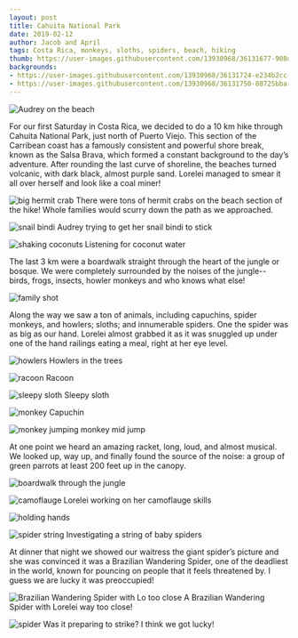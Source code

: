 ```yaml
---
layout: post
title: Cahuita National Park
date: 2019-02-12
author: Jacob and April
tags: Costa Rica, monkeys, sloths, spiders, beach, hiking
thumb: https://user-images.githubusercontent.com/13930968/36131677-908de326-1038-11e8-9270-2c419b25f90a.jpg
backgrounds:
- https://user-images.githubusercontent.com/13930968/36131724-e234b2cc-1038-11e8-87d6-88c48f6ccc9a.jpg
- https://user-images.githubusercontent.com/13930968/36131750-08725bba-1039-11e8-90b3-f11ae62f38e8.jpg
---
```


![Audrey on the beach](https://user-images.githubusercontent.com/13930968/36131589-1625d742-1038-11e8-823c-57adb7d8c2c1.jpg)


For our first Saturday in Costa Rica, we decided to do a 10 km hike through Cahuita National Park, just north of Puerto Viejo. This section of the Carribean coast has a famously consistent and powerful shore break, known as the Salsa Brava, which formed a constant background to the day’s adventure. After rounding the last curve of shoreline, the beaches turned volcanic, with dark black, almost purple sand.  Lorelei managed to smear it all over herself and look like a coal miner! 

![big hermit crab](https://user-images.githubusercontent.com/13930968/36131598-2413132e-1038-11e8-9bdb-e2b80d3e9d08.jpg)
There were tons of hermit crabs on the beach section of the hike! Whole families would scurry down the path as we approached. 

![snail bindi](https://user-images.githubusercontent.com/13930968/36131643-64269026-1038-11e8-9f5f-ae2d0e6288be.jpg)
Audrey trying to get her snail bindi to stick

![shaking coconuts](https://user-images.githubusercontent.com/13930968/36131658-6fb26794-1038-11e8-8052-3ea2c5232db4.jpg)
Listening for coconut water

The last 3 km were a boardwalk straight through the heart of the jungle or bosque. We were completely surrounded by the noises of the jungle-- birds, frogs, insects, howler monkeys and who knows what else! 

![family shot](https://user-images.githubusercontent.com/13930968/36131703-c1659fa2-1038-11e8-9891-6439ae6680c5.jpg)

Along the way we saw a ton of animals, including capuchins, spider monkeys, and howlers; sloths; and innumerable spiders. One the spider was as big as our hand. Lorelei almost grabbed it as it was snuggled up under one of the hand railings eating a meal, right at her eye level. 

![howlers](https://user-images.githubusercontent.com/13930968/36131574-07b59b2a-1038-11e8-8d69-eb20fa8e8276.jpg)
Howlers in the trees

![racoon](https://user-images.githubusercontent.com/13930968/36131610-31e86b70-1038-11e8-9c56-2fbee2a01a09.jpg)
Racoon

![sleepy sloth](https://user-images.githubusercontent.com/13930968/36131621-442ffd5c-1038-11e8-8bf3-d5763c069abf.jpg)
Sleepy sloth

![monkey](https://user-images.githubusercontent.com/13930968/36131677-908de326-1038-11e8-9270-2c419b25f90a.jpg)
Capuchin

![monkey jumping](https://user-images.githubusercontent.com/13930968/36131683-9ad47674-1038-11e8-923b-9d5fa2fd9079.jpg)
monkey mid jump

At one point we heard an amazing racket, long, loud, and almost musical.  We looked up, way up, and finally found the source of the noise: a group of green parrots at least 200 feet up in the canopy. 

![boardwalk through the jungle](https://user-images.githubusercontent.com/13930968/36131724-e234b2cc-1038-11e8-87d6-88c48f6ccc9a.jpg)

![camoflauge](https://user-images.githubusercontent.com/13930968/36131739-f531303a-1038-11e8-864c-4325c620ec79.jpg)
Lorelei working on her camoflauge skills

![holding hands](https://user-images.githubusercontent.com/13930968/36131750-08725bba-1039-11e8-90b3-f11ae62f38e8.jpg)

![spider string](https://user-images.githubusercontent.com/13930968/36131773-28f6a044-1039-11e8-87c8-2d4f185b74d1.jpg)
Investigating a string of baby spiders

At dinner that night we showed our waitress the giant spider’s picture and she was convinced it was a Brazilian Wandering Spider, one of the deadliest in the world, known for pouncing on people that it feels threatened by. I guess we are lucky it was preoccupied!

![Brazilian Wandering Spider with Lo too close](https://user-images.githubusercontent.com/13930968/36131708-ce5b4018-1038-11e8-9a62-b7bfe6293eba.jpg)
A Brazilian Wandering Spider with Lorelei way too close! 

![spider](https://user-images.githubusercontent.com/13930968/36132132-155663e2-103b-11e8-96b5-9a958c149b71.jpg)
Was it preparing to strike? I think we got lucky! 



